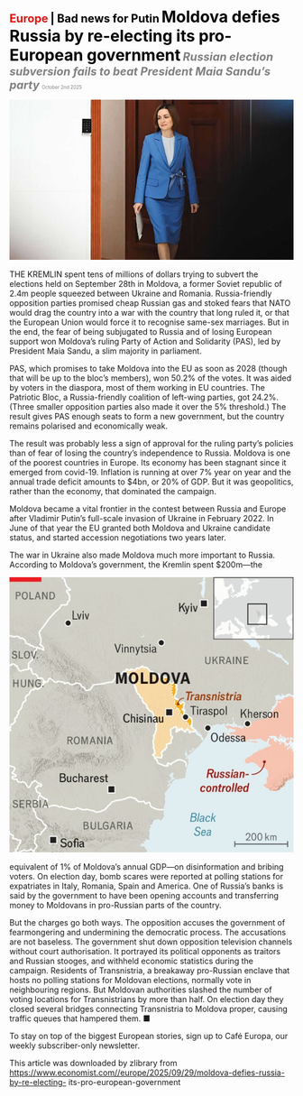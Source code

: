 <span style="color:#E3120B; font-size:14.9pt; font-weight:bold;">Europe</span> <span style="color:#000000; font-size:14.9pt; font-weight:bold;">| Bad news for Putin</span>
<span style="color:#000000; font-size:21.0pt; font-weight:bold;">Moldova defies Russia by re-electing its pro- European government</span>
<span style="color:#808080; font-size:14.9pt; font-weight:bold; font-style:italic;">Russian election subversion fails to beat President Maia Sandu’s party</span>
<span style="color:#808080; font-size:6.2pt;">October 2nd 2025</span>

![](../images/038_Moldova_defies_Russia_by_re-electing_its_pro-European_govern/p0154_img01.jpeg)

THE KREMLIN spent tens of millions of dollars trying to subvert the elections held on September 28th in Moldova, a former Soviet republic of 2.4m people squeezed between Ukraine and Romania. Russia-friendly opposition parties promised cheap Russian gas and stoked fears that NATO would drag the country into a war with the country that long ruled it, or that the European Union would force it to recognise same-sex marriages. But in the end, the fear of being subjugated to Russia and of losing European support won Moldova’s ruling Party of Action and Solidarity (PAS), led by President Maia Sandu, a slim majority in parliament.

PAS, which promises to take Moldova into the EU as soon as 2028 (though that will be up to the bloc’s members), won 50.2% of the votes. It was aided by voters in the diaspora, most of them working in EU countries. The Patriotic Bloc, a Russia-friendly coalition of left-wing parties, got 24.2%. (Three smaller opposition parties also made it over the 5% threshold.) The result gives PAS enough seats to form a new government, but the country remains polarised and economically weak.

The result was probably less a sign of approval for the ruling party’s policies than of fear of losing the country’s independence to Russia. Moldova is one of the poorest countries in Europe. Its economy has been stagnant since it emerged from covid-19. Inflation is running at over 7% year on year and the annual trade deficit amounts to $4bn, or 20% of GDP. But it was geopolitics, rather than the economy, that dominated the campaign.

Moldova became a vital frontier in the contest between Russia and Europe after Vladimir Putin’s full-scale invasion of Ukraine in February 2022. In June of that year the EU granted both Moldova and Ukraine candidate status, and started accession negotiations two years later.

The war in Ukraine also made Moldova much more important to Russia. According to Moldova’s government, the Kremlin spent $200m—the

![](../images/038_Moldova_defies_Russia_by_re-electing_its_pro-European_govern/p0155_img01.jpeg)

equivalent of 1% of Moldova’s annual GDP—on disinformation and bribing voters. On election day, bomb scares were reported at polling stations for expatriates in Italy, Romania, Spain and America. One of Russia’s banks is said by the government to have been opening accounts and transferring money to Moldovans in pro-Russian parts of the country.

But the charges go both ways. The opposition accuses the government of fearmongering and undermining the democratic process. The accusations are not baseless. The government shut down opposition television channels without court authorisation. It portrayed its political opponents as traitors and Russian stooges, and withheld economic statistics during the campaign. Residents of Transnistria, a breakaway pro-Russian enclave that hosts no polling stations for Moldovan elections, normally vote in neighbouring regions. But Moldovan authorities slashed the number of voting locations for Transnistrians by more than half. On election day they closed several bridges connecting Transnistria to Moldova proper, causing traffic queues that hampered them. ■

To stay on top of the biggest European stories, sign up to Café Europa, our weekly subscriber-only newsletter.

This article was downloaded by zlibrary from https://www.economist.com//europe/2025/09/29/moldova-defies-russia-by-re-electing- its-pro-european-government